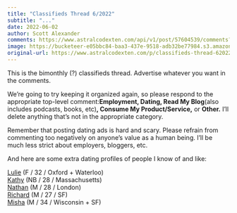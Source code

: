 ```yaml
---
title: "Classifieds Thread 6/2022"
subtitle: "..."
date: 2022-06-02
author: Scott Alexander
comments: https://www.astralcodexten.com/api/v1/post/57604539/comments?&all_comments=true
image: https://bucketeer-e05bbc84-baa3-437e-9518-adb32be77984.s3.amazonaws.com/public/images/f776cd31-7cf8-4855-8ab1-3a05802ae9e2_617x395.png
original-url: https://www.astralcodexten.com/p/classifieds-thread-62022
---
```

This is the bimonthly (?) classifieds thread. Advertise whatever you want in the comments.

We’re going to try keeping it organized again, so please respond to the appropriate top-level comment:**Employment, Dating, Read My Blog**(also includes podcasts, books, etc)**, Consume My Product/Service,** or **Other.** I’ll delete anything that’s not in the appropriate category.

Remember that posting dating ads is hard and scary. Please refrain from commenting too negatively on anyone’s value as a human being. I’ll be much less strict about employers, bloggers, etc.

And here are some extra dating profiles of people I know of and like:

[Lulie](https://www.lulie.co.uk/date-me/) (F / 32 / Oxford + Waterloo)  
[Kathy](https://docs.google.com/document/d/1LkBlL5T4ocCoL4okfJEa6Jqds16ZhfLFtKklbry_DG4/edit) (NB / 28 / Massachusetts)  
[Nathan](https://docs.google.com/document/d/1Stk3XS_cbQpFdjo4LYdcwMqWxbCF4b5pcROBn8JcR9Q/edit#) (M / 28 / London)  
[Richard](https://docs.google.com/document/d/14iR0P1MQ8DdyoUXv_3_K1aWewwf1wRXIxwWHy-GuG3Y/edit) (M / 27 / SF)  
[Misha](https://drethelin.com/romance/) (M / 34 / Wisconsin + SF)  

